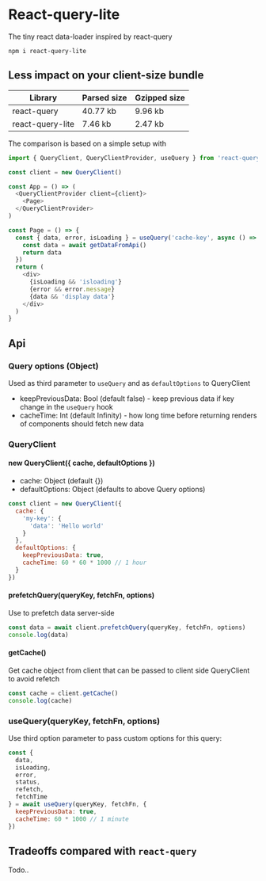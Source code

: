 # React-query-lite

The tiny react data-loader inspired by react-query

`npm i react-query-lite`

## Less impact on your client-size bundle

| Library | Parsed size | Gzipped size |
| --- | --- | --- |
| react-query | 40.77 kb | 9.96 kb | 
| react-query-lite | 7.46 kb | 2.47 kb | 

The comparison is based on a simple setup with

```js
import { QueryClient, QueryClientProvider, useQuery } from 'react-query-lite'

const client = new QueryClient()

const App = () => (
  <QueryClientProvider client={client}>
    <Page>
  </QueryClientProvider>
)

const Page = () => {
  const { data, error, isLoading } = useQuery('cache-key', async () => {
    const data = await getDataFromApi()
    return data
  })
  return (
    <div>
      {isLoading && 'isloading'}
      {error && error.message}
      {data && 'display data'}
    </div>
  )
}

```

## Api

### Query options (Object)

Used as third parameter to `useQuery` and as `defaultOptions` to QueryClient

* keepPreviousData: Bool (default false) - keep previous data if key change in the `useQuery` hook
* cacheTime: Int (default Infinity) - how long time before returning renders of components should fetch new data

### QueryClient

#### new QueryClient({ cache, defaultOptions })

* cache: Object (default {})
* defaultOptions: Object (defaults to above Query options)

```js
const client = new QueryClient({
  cache: {
    'my-key': {
      'data': 'Hello world'
    }
  },
  defaultOptions: {
    keepPreviousData: true,
    cacheTime: 60 * 60 * 1000 // 1 hour
  }
})
```

#### prefetchQuery(queryKey, fetchFn, options)

Use to prefetch data server-side

```js
const data = await client.prefetchQuery(queryKey, fetchFn, options)
console.log(data)
```

#### getCache()

Get cache object from client that can be passed to client side QueryClient to avoid refetch

```js
const cache = client.getCache()
console.log(cache)
```

### useQuery(queryKey, fetchFn, options)

Use third option parameter to pass custom options for this query:

```js
const {
  data,
  isLoading,
  error,
  status,
  refetch,
  fetchTime
} = await useQuery(queryKey, fetchFn, {
  keepPreviousData: true,
  cacheTime: 60 * 1000 // 1 minute
})
```

## Tradeoffs compared with `react-query`

Todo..
